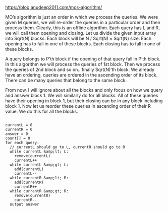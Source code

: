 
https://blog.anudeep2011.com/mos-algorithm/



MO’s algorithm is just an order in which we process the queries. We were given M queries, we will re-order the queries in a particular order and then process them. Clearly, this is an offline algorithm. Each query has L and R, we will call them opening and closing. Let us divide the given input array into Sqrt(N) blocks. Each block will be N / Sqrt(N) = Sqrt(N) size. Each opening has to fall in one of these blocks. Each closing has to fall in one of these blocks.

A query belongs to P’th block if the opening of that query fall in P’th block. In this algorithm we will process the queries of 1st block. Then we process the queries of 2nd block and so on.. finally Sqrt(N)’th block. We already have an ordering, queries are ordered in the ascending order of its block. There can be many queries that belong to the same block.

From now, I will ignore about all the blocks and only focus on how we query and answer block 1. We will similarly do for all blocks. All of these queries have their opening in block 1, but their closing can be in any block including block 1. Now let us reorder these queries in ascending order of their R value. We do this for all the blocks.



```

currentL = 0
currentR = 0
answer = 0
count[] = 0
for each query:
  // currentL should go to L, currentR should go to R
  while currentL &amp;lt; L:
    remove(currentL)
    currentL++
  while currentL &amp;gt; L:
    add(currentL)
    currentL--
  while currentR &amp;lt; R:
    add(currentR)
    currentR++
  while currentR &amp;gt; R:
    remove(currentR)
    currentR--
  output answer

```
